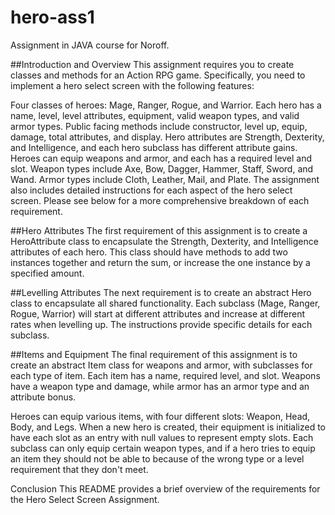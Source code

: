 # hero-ass1
Assignment in JAVA course for Noroff.

##Introduction and Overview
This assignment requires you to create classes and methods for an Action RPG game. Specifically, you need to implement a hero select screen with the following features:

Four classes of heroes: Mage, Ranger, Rogue, and Warrior.
Each hero has a name, level, level attributes, equipment, valid weapon types, and valid armor types.
Public facing methods include constructor, level up, equip, damage, total attributes, and display.
Hero attributes are Strength, Dexterity, and Intelligence, and each hero subclass has different attribute gains.
Heroes can equip weapons and armor, and each has a required level and slot.
Weapon types include Axe, Bow, Dagger, Hammer, Staff, Sword, and Wand.
Armor types include Cloth, Leather, Mail, and Plate.
The assignment also includes detailed instructions for each aspect of the hero select screen. Please see below for a more comprehensive breakdown of each requirement.

##Hero Attributes
The first requirement of this assignment is to create a HeroAttribute class to encapsulate the Strength, Dexterity, and Intelligence attributes of each hero. This class should have methods to add two instances together and return the sum, or increase the one instance by a specified amount.

##Levelling Attributes
The next requirement is to create an abstract Hero class to encapsulate all shared functionality. Each subclass (Mage, Ranger, Rogue, Warrior) will start at different attributes and increase at different rates when levelling up. The instructions provide specific details for each subclass.

##Items and Equipment
The final requirement of this assignment is to create an abstract Item class for weapons and armor, with subclasses for each type of item. Each item has a name, required level, and slot. Weapons have a weapon type and damage, while armor has an armor type and an attribute bonus.

Heroes can equip various items, with four different slots: Weapon, Head, Body, and Legs. When a new hero is created, their equipment is initialized to have each slot as an entry with null values to represent empty slots. Each subclass can only equip certain weapon types, and if a hero tries to equip an item they should not be able to because of the wrong type or a level requirement that they don't meet.

Conclusion
This README provides a brief overview of the requirements for the Hero Select Screen Assignment.
